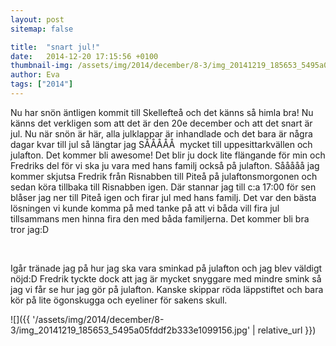 ```yaml
---
layout: post
sitemap: false

title:  "snart jul!"
date:   2014-12-20 17:15:56 +0100
thumbnail-img: /assets/img/2014/december/8-3/img_20141219_185653_5495a05fddf2b333e1099156.jpg
author: Eva
tags: ["2014"]
---
```


Nu har snön äntligen kommit till Skellefteå och det känns så himla bra! Nu känns det verkligen som att det är den 20e december och att det snart är jul. Nu när snön är här, alla julklappar är inhandlade och det bara är några dagar kvar till jul så längtar jag SÅÅÅÅÅ  mycket till uppesittarkvällen och julafton. Det kommer bli awesome! Det blir ju dock lite flängande för min och Fredriks del för vi ska ju vara med hans familj också på julafton. Sååååå jag kommer skjutsa Fredrik från Risnabben till Piteå på julaftonsmorgonen och sedan köra tillbaka till Risnabben igen. Där stannar jag till c:a 17:00 för sen blåser jag ner till Piteå igen och firar jul med hans familj. Det var den bästa lösningen vi kunde komma på med tanke på att vi båda vill fira jul tillsammans men hinna fira den med båda familjerna. Det kommer bli bra tror jag:D 




 




Igår tränade jag på hur jag ska vara sminkad på julafton och jag blev väldigt nöjd:D Fredrik tyckte dock att jag är mycket snyggare med mindre smink så jag vi får se hur jag gör på julafton. Kanske skippar röda läppstiftet och bara kör på lite ögonskugga och eyeliner för sakens skull.

![]({{ '/assets/img/2014/december/8-3/img_20141219_185653_5495a05fddf2b333e1099156.jpg'  | relative_url }})

